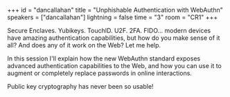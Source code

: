 +++
id = "dancallahan"
title = "Unphishable Authentication with WebAuthn"
speakers = ["dancallahan"]
lightning = false
time = "3"
room = "CR1"
+++

Secure Enclaves. Yubikeys. TouchID. U2F. 2FA. FIDO... modern devices have amazing authentication capabilities, but how do you make sense of it all? And does any of it work on the Web? Let me help.

In this session I'll explain how the new WebAuthn standard exposes advanced authentication capabilities to the Web, and how you can use it to augment or completely replace passwords in online interactions.

Public key cryptography has never been so usable!